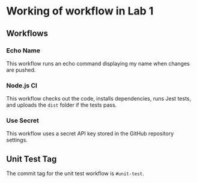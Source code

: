 # Working of workflow in Lab 1

## Workflows

### Echo Name
This workflow runs an echo command displaying my name when changes are pushed.

### Node.js CI
This workflow checks out the code, installs dependencies, runs Jest tests, and uploads the `dist` folder if the tests pass.

### Use Secret
This workflow uses a secret API key stored in the GitHub repository settings.

## Unit Test Tag
The commit tag for the unit test workflow is `#unit-test`.

